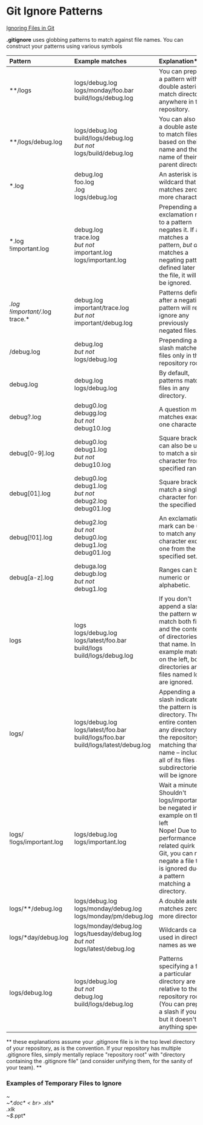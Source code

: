 # Git Ignore Patterns

[Ignoring Files in Git](https://www.atlassian.com/git/tutorials/saving-changes/gitignore)

**.gitignore** uses globbing patterns to match against file names. You can construct your patterns using various symbols

| Pattern	| Example matches	| Explanation* |
| :---    | :---            | :---         |
| **/logs	| logs/debug.log <br> logs/monday/foo.bar <br> build/logs/debug.log	| You can prepend a pattern with a double asterisk to match directories anywhere in the repository. |
| **/logs/debug.log	| logs/debug.log <br> build/logs/debug.log <br> *but not* <br> logs/build/debug.log | You can also use a double asterisk to match files based on their name and the name of their parent directory. |
| *.log	| debug.log <br> foo.log <br> .log <br> logs/debug.log | An asterisk is a wildcard that matches zero or more characters. |
| *.log <br> !important.log	| debug.log <br> trace.log <br> *but not* <br> important.log <br> logs/important.log | Prepending an exclamation mark to a pattern negates it. If a file matches a pattern, *but als*o matches a negating pattern defined later in the file, it will not be ignored. |
| *.log <br> !important/*.log <br> trace.*	| debug.log <br> important/trace.log <br> *but not* <br> important/debug.log | Patterns defined after a negating pattern will re-ignore any previously negated files. |
| /debug.log | debug.log <br> *but not* <br> logs/debug.log |	Prepending a slash matches files only in the repository root. |
| debug.log	| debug.log <br> logs/debug.log	| By default, patterns match files in any directory. |
| debug?.log | debug0.log <br> debugg.log <br> *but not* <br> debug10.log <br> | A question mark matches exactly one character. |
| debug[0-9].log | debug0.log <br> debug1.log <br> *but not* <br> debug10.log | Square brackets can also be used to match a single character from a specified range. |
| debug[01].log	| debug0.log <br> debug1.log <br> *but not* <br> debug2.log <br> debug01.log | Square brackets match a single character form the specified set. |
| debug[!01].log | debug2.log <br> *but not* <br> debug0.log <br> debug1.log <br> debug01.log	| An exclamation mark can be used to match any character except one from the specified set.
| debug[a-z].log | debuga.log <br> debugb.log <br> *but not* <br> debug1.log | Ranges can be numeric or alphabetic. |
| logs | logs <br> logs/debug.log <br> logs/latest/foo.bar <br> build/logs <br> build/logs/debug.log | If you don't append a slash, the pattern will match both files and the contents of directories with that name. In the example matches on the left, both directories and files named logs are ignored. |
| logs/ | logs/debug.log <br> logs/latest/foo.bar <br> build/logs/foo.bar <br> build/logs/latest/debug.log | Appending a slash indicates the pattern is a directory. The entire contents of any directory in the repository matching that name – including all of its files and subdirectories – will be ignored. |
| logs/ <br> !logs/important.log | logs/debug.log <br> logs/important.log |	Wait a minute! Shouldn't logs/important.log be negated in the example on the left <br> Nope! Due to a performance-related quirk in Git, you can not negate a file that is ignored due to a pattern matching a directory. |
| logs/**/debug.log | logs/debug.log <br> logs/monday/debug.log <br> logs/monday/pm/debug.log |	A double asterisk matches zero or more directories. |
| logs/*day/debug.log |	logs/monday/debug.log <br> logs/tuesday/debug.log <br> *but not* <br> logs/latest/debug.log |	Wildcards can be used in directory names as well. |
| logs/debug.log | logs/debug.log <br> *but not* <br> debug.log <br> build/logs/debug.log |	Patterns specifying a file in a particular directory are relative to the repository root. (You can prepend a slash if you like, but it doesn't do anything special.) |

** these explanations assume your .gitignore file is in the top level directory of your repository, as is the convention. If your repository has multiple .gitignore files, simply mentally replace "repository root" with "directory containing the .gitignore file" (and consider unifying them, for the sanity of your team). **

### Examples of Temporary Files to Ignore

*~ <br>
~$*.doc* <br>
~$*.xls* <br>
*.xlk <br>
~$*.ppt*
